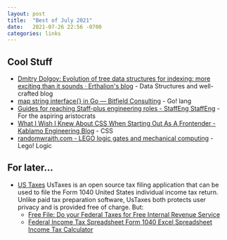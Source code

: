 ```yaml
---
layout: post
title:  "Best of July 2021"
date:   2021-07-26 22:56 -0700
categories: links
---
```


## Cool Stuff

- [Dmitry Dolgov: Evolution of tree data structures for indexing: more exciting than it sounds · Erthalion's blog](https://erthalion.info/2020/11/28/evolution-of-btree-index-am/) - Data Structures and well-crafted blog
- [map string interface{} in Go — Bitfield Consulting](https://bitfieldconsulting.com/golang/map-string-interface) - Go! lang
- [Guides for reaching Staff-plus engineering roles - StaffEng StaffEng](https://staffeng.com/guides/) - For the aspiring aristocrats
- [What I Wish I Knew About CSS When Starting Out As A Frontender - Kablamo Engineering Blog](https://engineering.kablamo.com.au/posts/2021/my-first-css) - CSS
- [randomwraith.com - LEGO logic gates and mechanical computing](https://www.randomwraith.com/logic.html) - Lego! Logic

## For later...

- [US Taxes](https://ustaxes.org/start) UsTaxes is an open source tax filing application that can be used to file the Form 1040 United States individual income tax return. Unlike paid tax preparation software, UsTaxes both protects user privacy and is provided free of charge.
But:
    - [Free File: Do your Federal Taxes for Free Internal Revenue Service](https://www.irs.gov/filing/free-file-do-your-federal-taxes-for-free)
    - [Federal Income Tax Spreadsheet Form 1040  Excel Spreadsheet  Income Tax Calculator](https://sites.google.com/view/incometaxspreadsheet/home)




